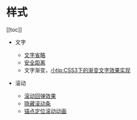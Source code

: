 # 样式

[[toc]]

- 文字
  - [文字省略](/css/tools/text-ellipsis.md)
  - [安全距离](/css/tools/safe-area.md)
  - 文字渐变，[小tip:CSS3下的渐变文字效果实现](https://www.zhangxinxu.com/wordpress/2011/04/%E5%B0%8Ftipcss3%E4%B8%8B%E7%9A%84%E6%B8%90%E5%8F%98%E6%96%87%E5%AD%97%E6%95%88%E6%9E%9C%E5%AE%9E%E7%8E%B0/)

- 滚动
  - [滚动回弹效果](/browser-env/scroll/#css-相关)
  - [隐藏滚动条](/browser-env/scroll/#滚动条隐藏但可滚动)
  - [锚点定位滚动动画](/browser-env/scroll/#锚点切换时-流畅的滚动)
